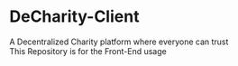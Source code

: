 # DeCharity-Client
A Decentralized Charity platform where everyone can trust\
This Repository is for the Front-End usage
